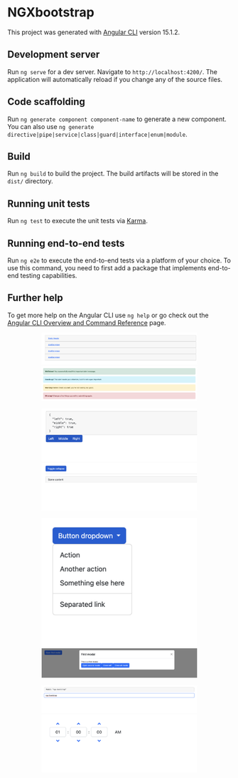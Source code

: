 # NGXbootstrap

This project was generated with [Angular CLI](https://github.com/angular/angular-cli) version 15.1.2.

## Development server

Run `ng serve` for a dev server. Navigate to `http://localhost:4200/`. The application will automatically reload if you change any of the source files.

## Code scaffolding

Run `ng generate component component-name` to generate a new component. You can also use `ng generate directive|pipe|service|class|guard|interface|enum|module`.

## Build

Run `ng build` to build the project. The build artifacts will be stored in the `dist/` directory.

## Running unit tests

Run `ng test` to execute the unit tests via [Karma](https://karma-runner.github.io).

## Running end-to-end tests

Run `ng e2e` to execute the end-to-end tests via a platform of your choice. To use this command, you need to first add a package that implements end-to-end testing capabilities.

## Further help

To get more help on the Angular CLI use `ng help` or go check out the [Angular CLI Overview and Command Reference](https://angular.io/cli) page.

<p align="center">
  <img src="src/assets/Ekran Resmi 2023-02-04 20.37.09.png" width="350" >
  <img src="src/assets/Ekran Resmi 2023-02-04 20.37.37.png" width="350" >
</p>
<p align="center">
  <img src="src/assets/Ekran Resmi 2023-02-04 20.38.00.png" width="350" >
  <img src="src/assets/Ekran Resmi 2023-02-04 20.38.19.png" width="350" >
</p>
<p align="center">
  <img src="src/assets/Ekran Resmi 2023-02-04 20.38.37.png" width="350" >
  <img src="src/assets/Ekran Resmi 2023-02-04 20.38.53.png" width="350" >
</p>
<p align="center">
  <img src="src/assets/Ekran Resmi 2023-02-04 20.39.23.png" width="350" >
  <img src="src/assets/Ekran Resmi 2023-02-04 20.39.42.png" width="350" >
</p>
